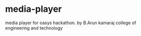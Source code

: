 # media-player
media player for oasys hackathon. by B.Arun kamaraj college of engineering and technology

